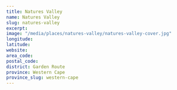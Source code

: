 ```yaml
---
title: Natures Valley
name: Natures Valley
slug: natures-valley
excerpt: 
image: "/media/places/natures-valley/natures-valley-cover.jpg"
longitude: 
latitude: 
website: 
area_code: 
postal_code: 
district: Garden Route
province: Western Cape
province_slug: western-cape
---
```

